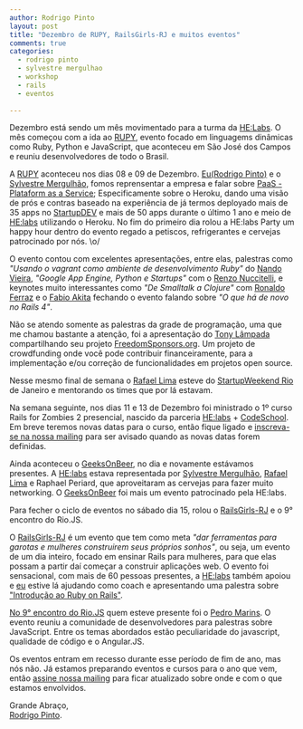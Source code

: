 ```yaml
---
author: Rodrigo Pinto
layout: post
title: "Dezembro de RUPY, RailsGirls-RJ e muitos eventos"
comments: true
categories:
  - rodrigo pinto
  - sylvestre mergulhao
  - workshop
  - rails
  - eventos
  
---
```


Dezembro está sendo um mês movimentado para a turma da [HE:Labs][he]. O mês começou com a ida ao [RUPY][rupy], evento focado em linguagems dinâmicas como Ruby, Python e JavaScript, que aconteceu em São José dos Campos e reuniu desenvolvedores de todo o Brasil.
<!--more-->
A [RUPY][rupy] aconteceu nos dias 08 e 09 de Dezembro. [Eu(Rodrigo Pinto)][rp] e o [Sylvestre Mergulhão][sm], fomos reprensentar a empresa e falar sobre [PaaS - Plataform as a Service][paas]; Especificamente sobre o Heroku, dando uma visão de prós e contras baseado na experiência de já termos deployado mais de 35 apps no [StartupDEV][sdev] e mais de 50 apps durante o último 1 ano e meio de [HE:labs][he] utilizando o Heroku. No fim do primeiro dia rolou a HE:labs Party um happy hour dentro do evento regado a petiscos, refrigerantes e cervejas patrocinado por nós. \o/

O evento contou com excelentes apresentações, entre elas, palestras como _"Usando o vagrant como ambiente de desenvolvimento Ruby"_ do [Nando Vieira][fn], _"Google App Engine, Python e Startups"_ com o [Renzo Nuccitelli][rn], e keynotes muito interessantes como _"De Smalltalk a Clojure"_ com [Ronaldo Ferraz][rf] e o [Fabio Akita][akt] fechando o evento falando sobre _"O que há de novo no Rails 4"_.

Não se atendo somente as palestras da grade de programação, uma que me chamou bastante a atenção, foi a apresentação do [Tony Lâmpada][tl] compartilhando seu projeto [FreedomSponsors.org][fs]. Um projeto de crowdfunding onde você pode contribuir financeiramente, para a implementação e/ou correção de funcionalidades em projetos open source.

<!-- Faltaram os links para os palestrantes e para as palestras, se estiverem disponíveis -->

Nesse mesmo final de semana o [Rafael Lima][rl] esteve do [StartupWeekend Rio][SWrio] de Janeiro e mentorando os times que por lá estavam.

Na semana seguinte, nos dias 11 e 13 de Dezembro foi ministrado o 1º curso Rails for Zombies 2 presencial, nascido da parceria [HE:labs][he] + [CodeSchool][cs]. Em breve teremos novas datas para o curso, então fique ligado e [inscreva-se na nossa mailing][ml] para ser avisado quando as novas datas forem definidas.

Ainda aconteceu o [GeeksOnBeer][gob], no dia  e novamente estávamos presentes. A [HE:labs][he] estava representada por [Sylvestre Mergulhão][sm], [Rafael Lima][rl] e Raphael Periard, que aproveitaram as cervejas para fazer muito networking. O [GeeksOnBeer][gob] foi mais um evento patrocinado pela HE:labs.

Para fecher o ciclo de eventos no sábado dia 15, rolou o [RailsGirls-RJ][rgrj] e o 9° encontro do Rio.JS.

O [RailsGirls-RJ][rgrj] é um evento que tem como meta _"dar ferramentas para garotas e mulheres construirem seus próprios sonhos"_, ou seja, um evento de um dia inteiro, focado em ensinar Rails para mulheres, para que elas possam a partir daí começar a construir aplicações web. O evento foi sensacional, com mais de 60 pessoas presentes, a [HE:labs][he] também apoiou e [eu][rp] estive lá ajudando como coach e apresentando uma palestra sobre ["Introdução ao Ruby on Rails"][intro].

[No 9° encontro do Rio.JS][RioJS] quem esteve presente foi o [Pedro Marins][Pedro Marins]. O evento reuniu a comunidade de desenvolvedores para palestras sobre JavaScript. Entre os temas abordados estão peculiaridade do javascript, qualidade de código e o Angular.JS.

Os eventos entram em recesso durante esse período de fim de ano, mas nós não. Já estamos preparando eventos e cursos para o ano que vem, então [assine nossa mailing][ml] para ficar atualizado sobre onde e com o que estamos envolvidos.

Grande Abraço,<br/>
[Rodrigo Pinto][rp].

[he]: http://www.helabs.com.br
[sdev]: http://www.startupdev.com.br
[rupy]: http://www.rupy.com.br
[rp]: http://www.twitter.com/rodrigoospinto
[rl]: http://www.twitter.com/rafaelp
[sm]: http://www.twitter.com/smergulhao
[paas]: http://en.wikipedia.org/wiki/Platform_as_a_service
[ml]: http://helabs.com.br/mailing/
[SWrio]: http://rio.startupweekend.org/
[cs]: http://www.codeschool.com.br
[rgrj]: http://railsgirls.com/riodejaneiro
[intro]: https://speakerdeck.com/rodrigoospinto/introducao-ao-ruby-on-rails-railsgirls-rj
[fs]: http://www.freedomsponsors.org
[RioJS]: https://www.facebook.com/groups/riojs/
[gob]: http://geeksonbeer.com

[fn]: https://twitter.com/fnando
[rf]: https://twitter.com/rferraz
[tl]: https://twitter.com/tonylampada
[rn]: https://twitter.com/nuccitec
[akt]: https://twitter.com/AkitaOnRails
[Pedro Marins]: https://twitter.com/pedromarins
